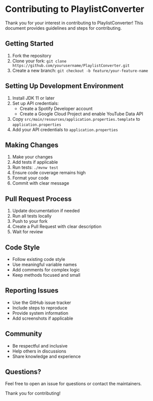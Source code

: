 # Contributing to PlaylistConverter

Thank you for your interest in contributing to PlaylistConverter! This document provides guidelines and steps for contributing.

## Getting Started

1. Fork the repository
2. Clone your fork: `git clone https://github.com/yourusername/PlaylistConverter.git`
3. Create a new branch: `git checkout -b feature/your-feature-name`

## Setting Up Development Environment

1. Install JDK 11 or later
2. Set up API credentials:
   - Create a Spotify Developer account
   - Create a Google Cloud Project and enable YouTube Data API
3. Copy `src/main/resources/application.properties.template` to `application.properties`
4. Add your API credentials to `application.properties`

## Making Changes

1. Make your changes
2. Add tests if applicable
3. Run tests: `./mvnw test`
4. Ensure code coverage remains high
5. Format your code
6. Commit with clear message

## Pull Request Process

1. Update documentation if needed
2. Run all tests locally
3. Push to your fork
4. Create a Pull Request with clear description
5. Wait for review

## Code Style

- Follow existing code style
- Use meaningful variable names
- Add comments for complex logic
- Keep methods focused and small

## Reporting Issues

- Use the GitHub issue tracker
- Include steps to reproduce
- Provide system information
- Add screenshots if applicable

## Community

- Be respectful and inclusive
- Help others in discussions
- Share knowledge and experience

## Questions?

Feel free to open an issue for questions or contact the maintainers.

Thank you for contributing!
